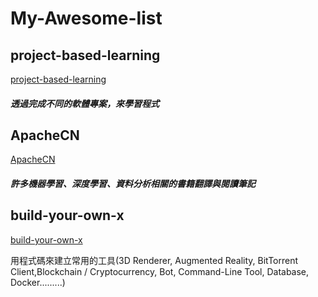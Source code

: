 # My-Awesome-list

## project-based-learning

[project-based-learning](https://github.com/tuvtran/project-based-learning)

##### 透過完成不同的軟體專案，來學習程式

## ApacheCN

[ApacheCN](https://github.com/apachecn)

##### 許多機器學習、深度學習、資料分析相關的書籍翻譯與閱讀筆記

## build-your-own-x

[build-your-own-x](https://github.com/danistefanovic/build-your-own-x/)

用程式碼來建立常用的工具(3D Renderer, Augmented Reality, BitTorrent Client,Blockchain / Cryptocurrency, Bot, Command-Line Tool, Database, Docker.........)